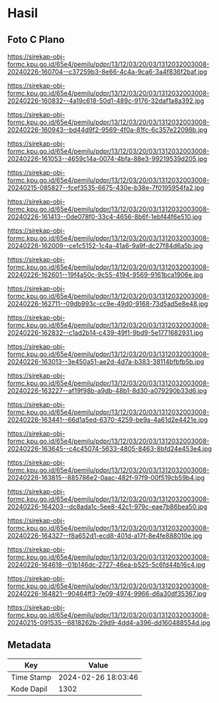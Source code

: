 # Hasil

## Foto C Plano

https://sirekap-obj-formc.kpu.go.id/65e4/pemilu/pdpr/13/12/03/20/03/1312032003008-20240226-160704--c37259b3-8e66-4c4a-9ca6-3a4f836f2baf.jpg

https://sirekap-obj-formc.kpu.go.id/65e4/pemilu/pdpr/13/12/03/20/03/1312032003008-20240226-160832--4a19c618-50d1-489c-9176-32daf1a8a392.jpg

https://sirekap-obj-formc.kpu.go.id/65e4/pemilu/pdpr/13/12/03/20/03/1312032003008-20240226-160943--bd44d9f2-9569-4f0a-81fc-6c357e22098b.jpg

https://sirekap-obj-formc.kpu.go.id/65e4/pemilu/pdpr/13/12/03/20/03/1312032003008-20240226-161053--4659c14a-0074-4bfa-88e3-99219539d205.jpg

https://sirekap-obj-formc.kpu.go.id/65e4/pemilu/pdpr/13/12/03/20/03/1312032003008-20240215-085827--fcef3535-6675-430e-b38e-7f0195954fa2.jpg

https://sirekap-obj-formc.kpu.go.id/65e4/pemilu/pdpr/13/12/03/20/03/1312032003008-20240226-161413--0de078f0-33c4-4656-8b6f-1ebf44f6e510.jpg

https://sirekap-obj-formc.kpu.go.id/65e4/pemilu/pdpr/13/12/03/20/03/1312032003008-20240226-162009--ce1c5152-1c4a-41a6-9a9f-dc27f84d6a5b.jpg

https://sirekap-obj-formc.kpu.go.id/65e4/pemilu/pdpr/13/12/03/20/03/1312032003008-20240226-162601--19f4a50c-9c55-4194-9569-9161bca1906e.jpg

https://sirekap-obj-formc.kpu.go.id/65e4/pemilu/pdpr/13/12/03/20/03/1312032003008-20240226-162711--09db993c-cc9e-49d0-9168-73d5ad5e8e48.jpg

https://sirekap-obj-formc.kpu.go.id/65e4/pemilu/pdpr/13/12/03/20/03/1312032003008-20240226-162832--c1ad2b14-c439-49f1-9bd9-5e1771682931.jpg

https://sirekap-obj-formc.kpu.go.id/65e4/pemilu/pdpr/13/12/03/20/03/1312032003008-20240226-163013--3e450a51-ae2d-4d7a-b383-38114bfbfb5b.jpg

https://sirekap-obj-formc.kpu.go.id/65e4/pemilu/pdpr/13/12/03/20/03/1312032003008-20240226-163227--af19f98b-a9db-48b1-8d30-a079290b33d6.jpg

https://sirekap-obj-formc.kpu.go.id/65e4/pemilu/pdpr/13/12/03/20/03/1312032003008-20240226-163441--66d1a5ed-6370-4259-be9a-4a61d2e4421e.jpg

https://sirekap-obj-formc.kpu.go.id/65e4/pemilu/pdpr/13/12/03/20/03/1312032003008-20240226-163645--c4c45074-5633-4805-8463-8bfd24e453e4.jpg

https://sirekap-obj-formc.kpu.go.id/65e4/pemilu/pdpr/13/12/03/20/03/1312032003008-20240226-163815--885786e2-0aac-482f-97f9-00f519cb59b4.jpg

https://sirekap-obj-formc.kpu.go.id/65e4/pemilu/pdpr/13/12/03/20/03/1312032003008-20240226-164203--dc8ada1c-5ee8-42c1-979c-eae7b86bea50.jpg

https://sirekap-obj-formc.kpu.go.id/65e4/pemilu/pdpr/13/12/03/20/03/1312032003008-20240226-164327--f8a652d1-ecd8-401d-a17f-8e4fe888010e.jpg

https://sirekap-obj-formc.kpu.go.id/65e4/pemilu/pdpr/13/12/03/20/03/1312032003008-20240226-164618--01b146dc-2727-46ea-b525-5c6fd44b16c4.jpg

https://sirekap-obj-formc.kpu.go.id/65e4/pemilu/pdpr/13/12/03/20/03/1312032003008-20240226-164821--90464ff3-7e09-4974-9966-d6a30df35367.jpg

https://sirekap-obj-formc.kpu.go.id/65e4/pemilu/pdpr/13/12/03/20/03/1312032003008-20240215-091535--6818262b-29d9-4dd4-a396-dd160488554d.jpg


## Metadata

| Key        | Value               |
| ---------- | ------------------- |
| Time Stamp | 2024-02-26 18:03:46 |
| Kode Dapil | 1302                |



